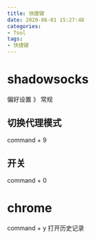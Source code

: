 ```yaml
---
title: 快捷键
date: 2020-06-01 15:27:48
categories:
- Tool
tags:
- 快捷键
---
```


# shadowsocks
偏好设置 》 常规
## 切换代理模式
command + 9

## 开关
command + 0

# chrome
command + y 打开历史记录

